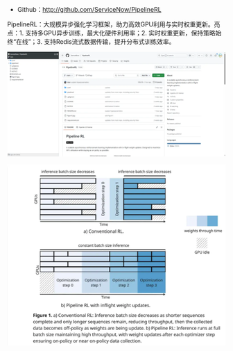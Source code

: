 - Github：http://github.com/ServiceNow/PipelineRL

PipelineRL：大规模异步强化学习框架，助力高效GPU利用与实时权重更新。亮点：1. 支持多GPU异步训练，最大化硬件利用率；2. 实时权重更新，保持策略始终“在线”；3. 支持Redis流式数据传输，提升分布式训练效率。

![](.07_pipeline_rl_images/图1.png)

![](.07_pipeline_rl_images/图2.png)
